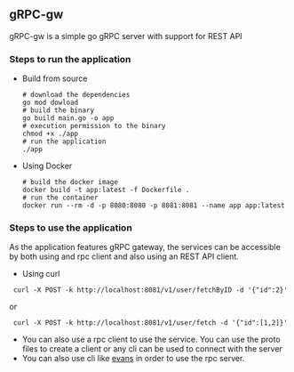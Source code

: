 ## gRPC-gw
gRPC-gw is a simple go gRPC server with support for REST API

### Steps to run the application
- Build from source
  ```shell
  # download the dependencies
  go mod dowload
  # build the binary
  go build main.go -o app
  # execution permission to the binary
  chmod +x ./app
  # run the application
  ./app
  ```
- Using Docker
  ```shell
  # build the docker image
  docker build -t app:latest -f Dockerfile .
  # run the container
  docker run --rm -d -p 8080:8080 -p 8081:8081 --name app app:latest
  ```

### Steps to use the application
As the application features gRPC gateway, the services can be accessible by both using and rpc client and also using an REST API client.
 - Using curl
  ``` shell
   curl -X POST -k http://localhost:8081/v1/user/fetchByID -d '{"id":2}'
  ```
or 
  ``` shell
   curl -X POST -k http://localhost:8081/v1/user/fetch -d '{"id":[1,2]}'
  ```
 - You can also use a rpc client to use the service. You can use the proto files to create a client or any cli can be used to connect with the server
 - You can also use cli like [evans](https://github.com/ktr0731/evans) in order to use the rpc server.